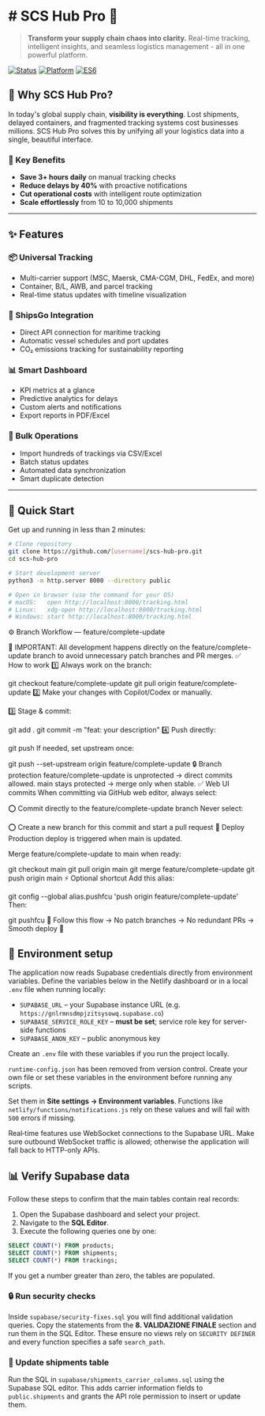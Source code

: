 # # SCS Hub Pro 🚀

> **Transform your supply chain chaos into clarity.** Real-time tracking, intelligent insights, and seamless logistics management - all in one powerful platform.

[![Status](https://img.shields.io/badge/status-active-success.svg)]()
[![Platform](https://img.shields.io/badge/platform-web-blue)]()
[![ES6](https://img.shields.io/badge/ES6-modules-yellow)]()

## 🎯 Why SCS Hub Pro?

In today's global supply chain, **visibility is everything**. Lost shipments, delayed containers, and fragmented tracking systems cost businesses millions. SCS Hub Pro solves this by unifying all your logistics data into a single, beautiful interface.

### 🌟 Key Benefits

- **Save 3+ hours daily** on manual tracking checks
- **Reduce delays by 40%** with proactive notifications  
- **Cut operational costs** with intelligent route optimization
- **Scale effortlessly** from 10 to 10,000 shipments

---

## ✨ Features

### 📦 Universal Tracking
- Multi-carrier support (MSC, Maersk, CMA-CGM, DHL, FedEx, and more)
- Container, B/L, AWB, and parcel tracking
- Real-time status updates with timeline visualization

### 🚢 ShipsGo Integration
- Direct API connection for maritime tracking
- Automatic vessel schedules and port updates
- CO₂ emissions tracking for sustainability reporting

### 📊 Smart Dashboard
- KPI metrics at a glance
- Predictive analytics for delays
- Custom alerts and notifications
- Export reports in PDF/Excel

### 🔄 Bulk Operations
- Import hundreds of trackings via CSV/Excel
- Batch status updates
- Automated data synchronization
- Smart duplicate detection

---

## 🚀 Quick Start

Get up and running in less than 2 minutes:

```bash
# Clone repository
git clone https://github.com/[username]/scs-hub-pro.git
cd scs-hub-pro

# Start development server
python3 -m http.server 8000 --directory public

# Open in browser (use the command for your OS)
# macOS:   open http://localhost:8000/tracking.html
# Linux:   xdg-open http://localhost:8000/tracking.html
# Windows: start http://localhost:8000/tracking.html
```
⚙️ Branch Workflow — feature/complete-update

🚦 IMPORTANT: All development happens directly on the feature/complete-update branch to avoid unnecessary patch branches and PR merges.
✅ How to work
1️⃣ Always work on the branch:

git checkout feature/complete-update
git pull origin feature/complete-update
2️⃣ Make your changes with Copilot/Codex or manually.

3️⃣ Stage & commit:

git add .
git commit -m "feat: your description"
4️⃣ Push directly:

git push
If needed, set upstream once:

git push --set-upstream origin feature/complete-update
🔒 Branch protection
feature/complete-update is unprotected → direct commits allowed.
main stays protected → merge only when stable.
✅ Web UI commits
When committing via GitHub web editor, always select:

⭕ Commit directly to the feature/complete-update branch
Never select:

⭕ Create a new branch for this commit and start a pull request
🚀 Deploy
Production deploy is triggered when main is updated.

Merge feature/complete-update to main when ready:

git checkout main
git pull origin main
git merge feature/complete-update
git push origin main
⚡ Optional shortcut
Add this alias:

git config --global alias.pushfcu 'push origin feature/complete-update'
Then:

git pushfcu
📌 Follow this flow → No patch branches → No redundant PRs → Smooth deploy 🚀

## 🔧 Environment setup

The application now reads Supabase credentials directly from environment variables. Define the variables below in the Netlify dashboard or in a local `.env` file when running locally:

- `SUPABASE_URL` – your Supabase instance URL (e.g. `https://gnlrmnsdmpjzitsysowq.supabase.co`)
- `SUPABASE_SERVICE_ROLE_KEY` – **must be set**; service role key for server-side functions
- `SUPABASE_ANON_KEY` – public anonymous key

Create an `.env` file with these variables if you run the project locally.

`runtime-config.json` has been removed from version control. Create your own file or
set these variables in the environment before running any scripts.

Set them in **Site settings → Environment variables**. Functions like `netlify/functions/notifications.js` rely on these values and will fail with `500` errors if missing.

Real‑time features use WebSocket connections to the Supabase URL. Make sure outbound WebSocket traffic is allowed; otherwise the application will fall back to HTTP-only APIs.

## 📊 Verify Supabase data

Follow these steps to confirm that the main tables contain real records:

1. Open the Supabase dashboard and select your project.
2. Navigate to the **SQL Editor**.
3. Execute the following queries one by one:

```sql
SELECT COUNT(*) FROM products;
SELECT COUNT(*) FROM shipments;
SELECT COUNT(*) FROM trackings;
```

If you get a number greater than zero, the tables are populated.

### 🔒 Run security checks

Inside `supabase/security-fixes.sql` you will find additional validation queries. Copy the statements from the **8. VALIDAZIONE FINALE** section and run them in the SQL Editor. These ensure no views rely on `SECURITY DEFINER` and every function specifies a safe `search_path`.

### 🚚 Update shipments table

Run the SQL in `supabase/shipments_carrier_columns.sql` using the Supabase SQL editor. This adds carrier
information fields to `public.shipments` and grants the API role permission to insert or update them.

